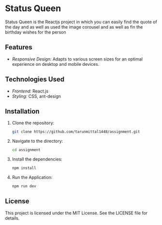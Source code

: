 # Status Queen

Status Queen is the Reactjs project in which you can easily find the quote of the day and as well as used the image corousel and as well as fin the birthday wishes for the person

## Features

- *Responsive Design:* Adapts to various screen sizes for an optimal experience on desktop and mobile devices.

## Technologies Used

- *Frontend:* React.js
- *Styling:* CSS, ant-design

## Installation
1. Clone the repository:  
   ```bash  
   git clone https://github.com/tarunmittal1448/assignment.git 


2. Navigate to the directory:
   ```bash
   cd assignment

3. Install the dependencies: 
   ```bash
   npm install

4. Run the Application:
   ```bash
   npm run dev


## License
This project is licensed under the MIT License. See the LICENSE file for details.
